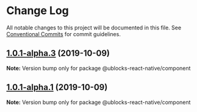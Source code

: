 # Change Log

All notable changes to this project will be documented in this file.
See [Conventional Commits](https://conventionalcommits.org) for commit guidelines.

## [1.0.1-alpha.3](https://github.com/ublocks/ublock-react-native/tree/master/packages/component/compare/v1.0.1-alpha.0...v1.0.1-alpha.3) (2019-10-09)

**Note:** Version bump only for package @ublocks-react-native/component





## [1.0.1-alpha.1](https://github.com/ublocks/ublock-react-native/tree/master/packages/component/compare/v1.0.1-alpha.0...v1.0.1-alpha.1) (2019-10-09)

**Note:** Version bump only for package @ublocks-react-native/component

